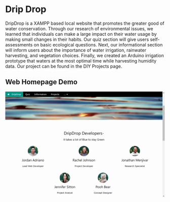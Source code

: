 # Drip Drop

DripDrop is a XAMPP based local website that promotes the greater good of water conservation. Through our research of environmental issues, we learned that individuals can make a large impact on their water usage by making small changes in their habits. Our quiz section will give users self-assessments on basic ecological questions. Next, our informational section will inform users about the importance of water irrigation, rainwater harvesting, and vegetation choices. Finally, we created an Arduino irrigation prototype that waters at the most optimal time while harvesting humidity data. Our project can be found in the DIY Projects page. 

## Web Homepage Demo

<img src="DripDrop/assets/Images/WebDemo.png">
